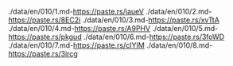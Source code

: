 ./data/en/010/1.md-https://paste.rs/jaueV
./data/en/010/2.md-https://paste.rs/8EC2i
./data/en/010/3.md-https://paste.rs/xvTtA
./data/en/010/4.md-https://paste.rs/A9PHV
./data/en/010/5.md-https://paste.rs/pkgud
./data/en/010/6.md-https://paste.rs/3foWD
./data/en/010/7.md-https://paste.rs/cIYIM
./data/en/010/8.md-https://paste.rs/3ircg